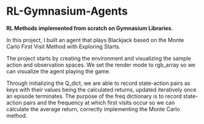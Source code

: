 # RL-Gymnasium-Agents
**RL Methods implemented from scratch on Gymnasium Libraries.**

In this project, I built an agent that plays Blackjack based on the Monte Carlo First Visit Method with Exploring Starts.

The project starts by creating the environment and visualizing the sample action and observation spaces. We set the render mode to rgb_array so we can visualize the agent playing the game.

Through initializing the Q_dict, we are able to record state-action pairs as keys with their values being the calculated returns, updated iteratively once an episode terminates. The purpose of the freq dictionary is to record state-action pairs and the frequency at which first visits occur so we can calculate the average return, correctly implementing the Monte Carlo method.
